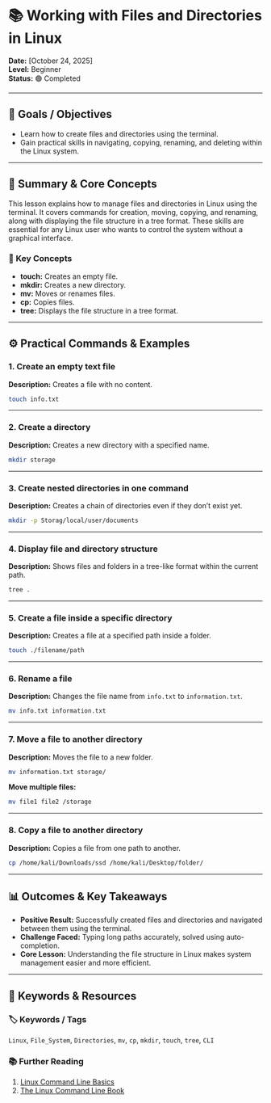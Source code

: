 
# 📚 Working with Files and Directories in Linux

**Date:** [October 24, 2025]  
**Level:** Beginner  
**Status:** 🟢 Completed

---

## 🎯 Goals / Objectives

* Learn how to create files and directories using the terminal.
* Gain practical skills in navigating, copying, renaming, and deleting within the Linux system.

---

## 📝 Summary & Core Concepts

This lesson explains how to manage files and directories in Linux using the terminal. It covers commands for creation, moving, copying, and renaming, along with displaying the file structure in a tree format. These skills are essential for any Linux user who wants to control the system without a graphical interface.

### 📑 Key Concepts
* **touch:** Creates an empty file.
* **mkdir:** Creates a new directory.
* **mv:** Moves or renames files.
* **cp:** Copies files.
* **tree:** Displays the file structure in a tree format.

---

## ⚙️ Practical Commands & Examples

### 1. Create an empty text file

**Description:** Creates a file with no content.

```bash
touch info.txt
```

---

### 2. Create a directory

**Description:** Creates a new directory with a specified name.

```bash
mkdir storage
```

---

### 3. Create nested directories in one command

**Description:** Creates a chain of directories even if they don’t exist yet.

```bash
mkdir -p Storag/local/user/documents
```

---

### 4. Display file and directory structure

**Description:** Shows files and folders in a tree-like format within the current path.

```bash
tree .
```

---

### 5. Create a file inside a specific directory

**Description:** Creates a file at a specified path inside a folder.

```bash
touch ./filename/path
```

---

### 6. Rename a file

**Description:** Changes the file name from `info.txt` to `information.txt`.

```bash
mv info.txt information.txt
```

---

### 7. Move a file to another directory

**Description:** Moves the file to a new folder.

```bash
mv information.txt storage/
```

**Move multiple files:**

```bash
mv file1 file2 /storage
```

---

### 8. Copy a file to another directory

**Description:** Copies a file from one path to another.

```bash
cp /home/kali/Downloads/ssd /home/kali/Desktop/folder/
```

---

## 📊 Outcomes & Key Takeaways

* **Positive Result:** Successfully created files and directories and navigated between them using the terminal.
* **Challenge Faced:** Typing long paths accurately, solved using auto-completion.
* **Core Lesson:** Understanding the file structure in Linux makes system management easier and more efficient.

---

## 🔗 Keywords & Resources

### 🏷️ Keywords / Tags
`Linux`, `File_System`, `Directories`, `mv`, `cp`, `mkdir`, `touch`, `tree`, `CLI`

### 📚 Further Reading
1. [Linux Command Line Basics](https://linuxcommand.org/)
2. [The Linux Command Line Book](https://linuxcommand.org/tlcl.php)
